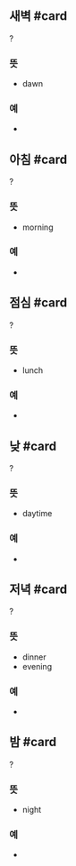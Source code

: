 ## 새벽 #card
?
### 뜻
- dawn
### 예
-

## 아침 #card
?
### 뜻
- morning
### 예
-
<!--SR:!2025-02-03,83,270-->

## 점심 #card
?
### 뜻
- lunch
### 예
-

## 낮 #card
?
### 뜻
- daytime
### 예
-
<!--SR:!2024-12-10,32,272-->


## 저녁 #card
?
### 뜻
- dinner
- evening
### 예
-
<!--SR:!2024-11-20,8,255-->

## 밤 #card
?
### 뜻
- night
### 예
-
<!--SR:!2024-11-16,15,295-->
